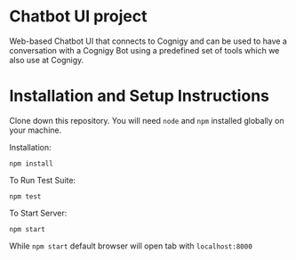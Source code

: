 #  Chatbot UI project

Web-based Chatbot UI that connects to Cognigy and can be used to have a conversation with a Cognigy Bot using a predefined set of tools which we also use at Cognigy.

# Installation and Setup Instructions

Clone down this repository. You will need `node` and `npm` installed globally on your machine.  

Installation:

`npm install`  

To Run Test Suite:  

`npm test`  

To Start Server:

`npm start`  

While `npm start` default browser will open tab with `localhost:8000`  

